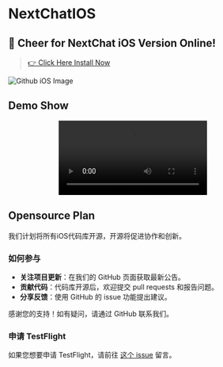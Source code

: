
# NextChatIOS

## 🥳 Cheer for NextChat iOS Version Online!
 > [ 👉 Click Here Install Now](https://apps.apple.com/us/app/nextchat-ai/id6743085599)

![Github iOS Image](https://github.com/user-attachments/assets/e0aa334f-4c13-4dc9-8310-e3b09fa4b9f3)


## Demo Show

<div align="center">
  <video src="https://github.com/user-attachments/assets/d1995903-0bd7-4f72-ab60-512914470fc6" alt="Demo Show" />
</div>

## Opensource Plan

我们计划将所有iOS代码库开源，开源将促进协作和创新。

### 如何参与

- **关注项目更新**：在我们的 GitHub 页面获取最新公告。
- **贡献代码**：代码库开源后，欢迎提交 pull requests 和报告问题。
- **分享反馈**：使用 GitHub 的 issue 功能提出建议。

感谢您的支持！如有疑问，请通过 GitHub 联系我们。

### 申请 TestFlight

如果您想要申请 TestFlight，请前往 [这个 issue](https://github.com/ChatGPTNextWeb/NextChat-iOS/issues/1) 留言。
